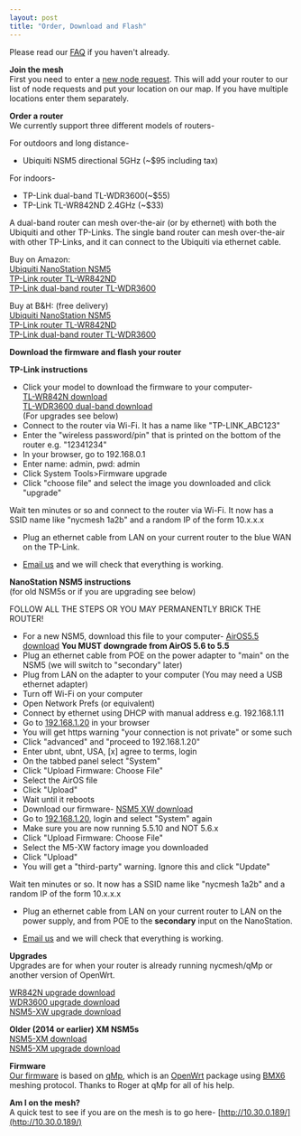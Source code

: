 ```yaml
---
layout: post
title: "Order, Download and Flash"
---
```


Please read our [FAQ](/faq) if you haven't already.

**Join the mesh**  
First you need to enter a [new node request](/join). This will add your router to our list of node requests and put your location on our map. If you have multiple locations enter them separately.

**Order a router**  
We currently support three different models of routers-

For outdoors and long distance-

*   Ubiquiti NSM5 directional 5GHz (~$95 including tax)

For indoors-

*   TP-Link dual-band TL-WDR3600(~$55)
*   TP-Link TL-WR842ND 2.4GHz (~$33)

A dual-band router can mesh over-the-air (or by ethernet) with both the Ubiquiti and other TP-Links. The single band router can mesh over-the-air with other TP-Links, and it can connect to the Ubiquiti via ethernet cable.

Buy on Amazon:  
[Ubiquiti NanoStation NSM5](https://www.amazon.com/dp/B0049AVWAO/?tag=nsm5-nycmesh-20)  
[TP-Link router TL-WR842ND](https://www.amazon.com/dp/B006E04T9I/?tag=tl-wr842nd-nycmesh-20)  
[TP-Link dual-band router TL-WDR3600](https://www.amazon.com/dp/B008RV51EE/-nycmesh-20)

Buy at B&H: (free delivery)  
[Ubiquiti NanoStation NSM5](http://www.bhphotovideo.com/c/product/1049768-REG/)  
[TP-Link router TL-WR842ND](http://www.bhphotovideo.com/c/product/855244-REG/)  
[TP-Link dual-band router TL-WDR3600](http://www.bhphotovideo.com/c/search?N=10884838)

**Download the firmware and flash your router**

**TP-Link instructions**

*   Click your model to download the firmware to your computer-  
    [TL-WR842N download](/download/nycmesh_TP-Link-TL-WR842N-v2_factory_20150914-2017.bin)  
    [TL-WDR3600 dual-band download](/download/nycmesh_TP-Link_TL-WDR3600-v1_factory_20150914-2023.bin)  
    (For upgrades see below)
*   Connect to the router via Wi-Fi. It has a name like "TP-LINK_ABC123"
*   Enter the "wireless password/pin" that is printed on the bottom of the router e.g. "12341234"
*   In your browser, go to 192.168.0.1
*   Enter name: admin, pwd: admin
*   Click System Tools>Firmware upgrade
*   Click "choose file" and select the image you downloaded and click "upgrade"

Wait ten minutes or so and connect to the router via Wi-Fi. It now has a SSID name like "nycmesh 1a2b" and a random IP of the form 10.x.x.x

*   Plug an ethernet cable from LAN on your current router to the blue WAN on the TP-Link.

*   <a href="mailto:contact@nycmesh.net">Email us</a> and we will check that everything is working.

**NanoStation NSM5 instructions**  
 (for old NSM5s or if you are upgrading see below)

FOLLOW ALL THE STEPS OR YOU MAY PERMANENTLY BRICK THE ROUTER!

*   For a new NSM5, download this file to your computer- [AirOS5.5 download](http://dl.ubnt.com/firmwares/XW-fw/v5.5.10/XW.v5.5.10-u2.28005.150723.1358.bin) **You MUST downgrade from AirOS 5.6 to 5.5**
*   Plug an ethernet cable from POE on the power adapter to "main" on the NSM5 (we will switch to "secondary" later)
*   Plug from LAN on the adapter to your computer (You may need a USB ethernet adapter)
*   Turn off Wi-Fi on your computer
*   Open Network Prefs (or equivalent)
*   Connect by ethernet using DHCP with manual address e.g. 192.168.1.11
*   Go to [192.168.1.20](http://192.168.1.20) in your browser
*   You will get https warning "your connection is not private" or some such
*   Click "advanced" and "proceed to 192.168.1.20"
*   Enter ubnt, ubnt, USA, [x] agree to terms, login
*   On the tabbed panel select "System"
*   Click "Upload Firmware: Choose File"
*   Select the AirOS file
*   Click "Upload"
*   Wait until it reboots
*   Download our firmware- [NSM5 XW download](/download/nycmesh_Ubiquiti_NanoStation-M5-XW_factory_20150915-1731.bin)
*   Go to [192.168.1.20](http://192.168.1.20), login and select "System" again
*   Make sure you are now running 5.5.10 and NOT 5.6.x
*   Click "Upload Firmware: Choose File"
*   Select the M5-XW factory image you downloaded
*   Click "Upload"
*   You will get a "third-party" warning. Ignore this and click "Update"

Wait ten minutes or so. It now has a SSID name like "nycmesh 1a2b" and a random IP of the form 10.x.x.x

*   Plug an ethernet cable from LAN on your current router to LAN on the power supply, and from POE to the **secondary** input on the NanoStation.

*   <a href="mailto:contact@nycmesh.net">Email us</a> and we will check that everything is working.

**Upgrades**  
Upgrades are for when your router is already running nycmesh/qMp or another version of OpenWrt.

[WR842N upgrade download](/download/nycmesh_TP-Link-TL-WR842N-v2_sysupgrade_20150914-2017.bin)  
[WDR3600 upgrade download](/download/nycmesh_TP-Link_TL-WDR3600-v1_sysupgrade_20150914-2023.bin)  
[NSM5-XW upgrade download](/download/nycmesh_Ubiquiti_NanoStation-M5-XW_sysupgrade_20150915-1731.bin)

**Older (2014 or earlier) XM NSM5s**  
[NSM5-XM download](/download/NanoStationM5-nycmesh-factory-20150619_1751.bin)  
[NSM5-XM upgrade download](/download/NanoStationM5-nycmesh-sysupgrade-20150619_1751.bin)

**Firmware**  
[Our firmware](https://github.com/nycmeshnet) is based on [qMp](http://qmp.cat/), which is an [OpenWrt](https://openwrt.org/) package using [BMX6](http://bmx6.net/projects/bmx6) meshing protocol. Thanks to Roger at qMp for all of his help.

**Am I on the mesh?**  
A quick test to see if you are on the mesh is to go here-
[http://10.30.0.189/](http://10.30.0.189/)
